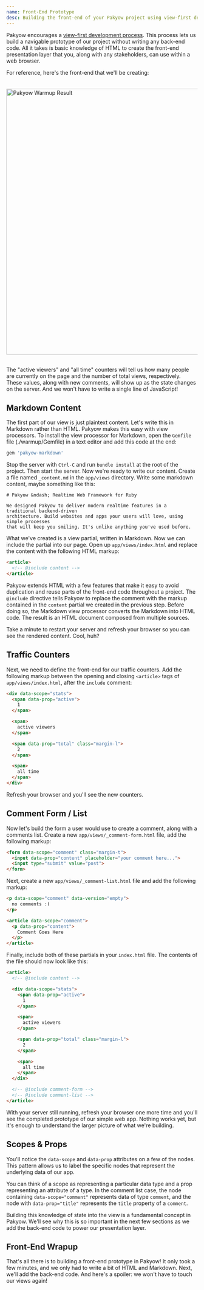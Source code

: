 ```yaml
---
name: Front-End Prototype
desc: Building the front-end of your Pakyow project using view-first development.
---
```


Pakyow encourages a [view-first development
process](/docs/concepts/view-first-development). This process lets us build a
navigable prototype of our project without writing any back-end code. All it
takes is basic knowledge of HTML to create the front-end presentation layer that
you, along with any stakeholders, can use within a web browser.

For reference, here's the front-end that we'll be creating:
<br>
<br>
<br>
<img src="//pakyow.org/images/warmup-screenshot__1baf0d0ba1f747b87a4f0f5de669b10e.png" width="700" alt="Pakyow Warmup Result">
<br>
<br>

The "active viewers" and "all time" counters will tell us how many people are
currently on the page and the number of total views, respectively. These values,
along with new comments, will show up as the state changes on the server. And we
won't have to write a single line of JavaScript!

## Markdown Content

The first part of our view is just plaintext content. Let's write this in
Markdown rather than HTML. Pakyow makes this easy with view processors. To
install the view processor for Markdown, open the `Gemfile` file (./warmup/Gemfile) in a text editor and add
this code at the end:

```ruby
gem 'pakyow-markdown'
```

Stop the server with `Ctrl-C` and run `bundle install` at the root of the
project. Then start the server. Now we're ready to write our content. Create a
file named `_content.md` in the `app/views` directory. Write some markdown
content, maybe something like this:

```
# Pakyow &ndash; Realtime Web Framework for Ruby

We designed Pakyow to deliver modern realtime features in a traditional backend-driven
architecture. Build websites and apps your users will love, using simple processes
that will keep you smiling. It's unlike anything you've used before.
```

What we've created is a view partial, written in Markdown. Now we can include
the partial into our page. Open up `app/views/index.html` and replace the content with the
following HTML markup:

```html
<article>
  <!-- @include content -->
</article>
```

Pakyow extends HTML with a few features that make it easy to avoid duplication
and reuse parts of the front-end code throughout a project. The `@include`
directive tells Pakyow to replace the comment with the markup contained in the
`content` partial we created in the previous step. Before doing so, the Markdown
view processor converts the Markdown into HTML code. The result is an HTML
document composed from multiple sources.

Take a minute to restart your server and refresh your browser so you can see the rendered content. Cool,
huh?

## Traffic Counters

Next, we need to define the front-end for our traffic counters. 
Add the following markup between the opening and closing `<article>` tags of `app/views/index.html`, after the
`include` comment:

```html
<div data-scope="stats">
  <span data-prop="active">
    1
  </span>

  <span>
    active viewers
  </span>

  <span data-prop="total" class="margin-l">
    2
  </span>

  <span>
    all time
  </span>
</div>
```

Refresh your browser and you'll see the new counters.

## Comment Form / List

Now let's build the form a user would use to create a comment, along with a
comments list. Create a new `app/views/_comment-form.html` file, add the following
markup:

```html
<form data-scope="comment" class="margin-t">
  <input data-prop="content" placeholder="your comment here...">
  <input type="submit" value="post">
</form>
```

Next, create a new `app/views/_comment-list.html` file and add the following markup:

```html
<p data-scope="comment" data-version="empty">
  no comments :(
</p>

<article data-scope="comment">
  <p data-prop="content">
    Comment Goes Here
  </p>
</article>
```

Finally, include both of these partials in your `index.html` file. The contents of the
file should now look like this:

```html
<article>
  <!-- @include content -->

  <div data-scope="stats">
    <span data-prop="active">
      1
    </span>

    <span>
      active viewers
    </span>

    <span data-prop="total" class="margin-l">
      2
    </span>

    <span>
      all time
    </span>
  </div>

  <!-- @include comment-form -->
  <!-- @include comment-list -->
</article>
```

With your server still running, refresh your browser one more time and you'll see the completed prototype of our
simple web app. Nothing works yet, but it's enough to understand the larger
picture of what we're building.

## Scopes &amp; Props

You'll notice the `data-scope` and `data-prop` attributes on a few of the nodes.
This pattern allows us to label the specific nodes that represent the underlying
data of our app.

You can think of a scope as representing a particular data type and a prop
representing an attribute of a type. In the comment list case, the node
containing `data-scope="comment"` represents data of type `comment`, and the node
with `data-prop="title"` represents the `title` property of a `comment`.

Building this knowledge of state into the view is a fundamental concept in
Pakyow. We'll see why this is so important in the next few sections as we add
the back-end code to power our presentation layer.

## Front-End Wrapup

That's all there is to building a front-end prototype in Pakyow! It only took a
few minutes, and we only had to write a bit of HTML and Markdown. Next, we'll
add the back-end code. And here's a spoiler: we won't have to touch our views
again!
